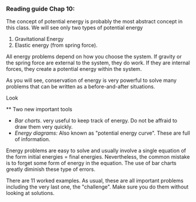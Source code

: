 ### Reading guide Chap 10: 

The concept of potential energy is probably the most abstract concept in this class. We will see only two types of potential energy

1. Gravitational Energy
2. Elastic energy (from spring force). 

<lrndesign-sidenote label="Instructor Note" icon="bookmark" bg-color="#c2e5f2">
All energy problems depend on how you choose the system. If gravity or the spring force are external to the system, they do work. If they are internal forces, they create a potential energy within the system. 
</lrndesign-sidenote>

As you will see, conservation of energy is very powerful to solve many problems that can be written as a before-and-after situations. 

Look 

** Two new important tools

* _Bar charts_. very useful to keep track of energy. Do not be affraid to draw them very quickly. 
* _Energy diagrams:_ Also known as "potential energy curve". These are full of information. 

<lrndesign-sidenote label="Instructor Note" icon="bookmark" bg-color="#c2e5f2">
Energy problems are easy to solve and usually involve a single equation of the form initial energies = final energies. Nevertheless, the common mistake is to forget some form of energy in the equation. The use of bar charts greatly diminish these type of errors. 
</lrndesign-sidenote>

There are 11 worked examples. As usual, these are all important problems including the very last one, the "challenge". Make sure you do them without looking at solutions.